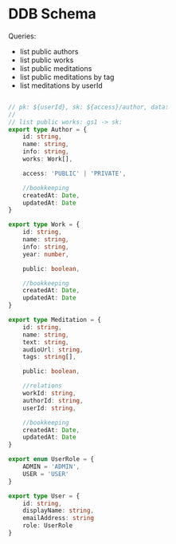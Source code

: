 # DDB Schema

Queries:

- list public authors
- list public works
- list public meditations
- list public meditations by tag
- list meditations by userId

```typescript

// pk: ${userId}, sk: ${access}/author, data:
//
// list public works: gs1 -> sk:
export type Author = {
    id: string,
    name: string,
    info: string,
    works: Work[],

    access: 'PUBLIC' | 'PRIVATE',

    //bookkeeping
    createdAt: Date,
    updatedAt: Date
}

export type Work = {
    id: string,
    name: string,
    info: string,
    year: number,

    public: boolean,

    //bookkeeping
    createdAt: Date,
    updatedAt: Date
}

export type Meditation = {
    id: string,
    name: string,
    text: string,
    audioUrl: string,
    tags: string[],

    public: boolean,

    //relations
    workId: string,
    authorId: string,
    userId: string,

    //bookkeeping
    createdAt: Date,
    updatedAt: Date
}

export enum UserRole = {
    ADMIN = 'ADMIN',
    USER = 'USER'
}

export type User = {
    id: string,
    displayName: string,
    emailAddress: string
    role: UserRole
}

```
